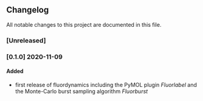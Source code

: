 ## Changelog
All notable changes to this project are documented in this file.

### [Unreleased]

### [0.1.0] 2020-11-09
#### Added
- first release of fluordynamics including the PyMOL plugin *Fluorlabel* and the Monte-Carlo burst sampling algorithm *Fluorburst*
